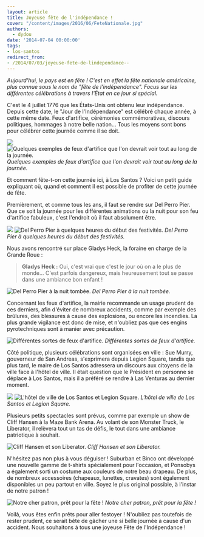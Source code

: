 ```yaml
---
layout: article
title: Joyeuse fête de l'indépendance !
cover: "/content/images/2016/06/FeteNationale.jpg"
authors:
  - dydou
date: '2014-07-04 00:00:00'
tags:
- los-santos
redirect_from:
- /2014/07/03/joyeuse-fete-de-lindependance--
---
```


_Aujourd'hui, le pays est en fête ! C'est en effet la fête nationale américaine, plus connue sous le nom de "fête de l'indépendance". Focus sur les différentes célébrations à travers l'État en ce jour si spécial._

C'est le 4 juillet 1776 que les États-Unis ont obtenu leur indépendance. Depuis cette date, le "Jour de l'Indépendance" est célébré chaque année, à cette même date. Feux d'artifice, cérémonies commémoratives, discours politiques, hommages à notre belle nation... Tous les moyens sont bons pour célébrer cette journée comme il se doit.

![](/content/images/2016/06/FeteNationale5.jpg)
![Quelques exemples de feux d'artifice que l'on devrait voir tout au long de la journée.](/content/images/2016/06/FeteNationale8.jpg)
_Quelques exemples de feux d'artifice que l'on devrait voir tout au long de la journée._

Et comment fête-t-on cette journée ici, à Los Santos ? Voici un petit guide expliquant où, quand et comment il est possible de profiter de cette journée de fête.

Premièrement, et comme tous les ans, il faut se rendre sur Del Perro Pier. Que ce soit la journée pour les différentes animations ou la nuit pour son feu d'artifice fabuleux, c'est l'endroit où il faut absolument être.

![](/content/images/2016/06/FeteNationale2.jpg)
![Del Perro Pier à quelques heures du début des festivités.](/content/images/2016/06/FeteNationale3.jpg)
_Del Perro Pier à quelques heures du début des festivités._

Nous avons rencontré sur place Gladys Heck, la foraine en charge de la Grande Roue :

> **Gladys Heck :** Oui, c'est vrai que c'est le jour où on a le plus de monde... C'est parfois dangereux, mais heureusement tout se passe dans une ambiance bon enfant !

![Del Perro Pier à la nuit tombée.](/content/images/2016/06/FeteNationale4.jpg)
_Del Perro Pier à la nuit tombée._

Concernant les feux d'artifice, la mairie recommande un usage prudent de ces derniers, afin d'éviter de nombreux accidents, comme par exemple des brûlures, des blessures à cause des explosions, ou encore les incendies. La plus grande vigilance est donc de mise, et n'oubliez pas que ces engins pyrotechniques sont à manier avec précaution.

![Différentes sortes de feux d'artifice.](/content/images/2016/06/FeteNationale6.jpg)
_Différentes sortes de feux d'artifice._

Côté politique, plusieurs célébrations sont organisées en ville : Sue Murry, gouverneur de San Andreas, s'exprimera depuis Legion Square, tandis que plus tard, le maire de Los Santos adressera un discours aux citoyens de la ville face à l'hôtel de ville. Il était question que le Président en personne se déplace à Los Santos, mais il a préféré se rendre à Las Venturas au dernier moment.

![](/content/images/2016/06/FeteNationale10.jpg)
![L'hôtel de ville de Los Santos et Legion Square.](/content/images/2016/06/FeteNationale11.jpg)
_L'hôtel de ville de Los Santos et Legion Square._

Plusieurs petits spectacles sont prévus, comme par exemple un show de Cliff Hansen à la Maze Bank Arena. Au volant de son Monster Truck, le Liberator, il relèvera tout un tas de défis, le tout dans une ambiance patriotique à souhait.

![Cliff Hansen et son Liberator.](/content/images/2016/06/FeteNationale7.jpg)
_Cliff Hansen et son Liberator._

N'hésitez pas non plus à vous déguiser ! Suburban et Binco ont développé une nouvelle gamme de t-shirts spécialement pour l'occasion, et Ponsobys a également sorti un costume aux couleurs de notre beau drapeau. De plus, de nombreux accessoires (chapeaux, lunettes, cravates) sont également disponibles un peu partout en ville. Soyez le plus original possible, à l'instar de notre patron !

![Notre cher patron, prêt pour la fête !](/content/images/2016/06/FeteNationale9.jpg)
_Notre cher patron, prêt pour la fête !_

Voilà, vous êtes enfin prêts pour aller festoyer ! N'oubliez pas toutefois de rester prudent, ce serait bête de gâcher une si belle journée à cause d'un accident. Nous souhaitons à tous une joyeuse Fête de l'Indépendance !